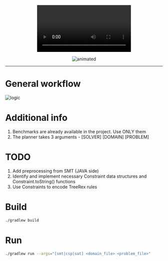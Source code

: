 

<div align="center">
  <video src="https://user-images.githubusercontent.com/99724660/221192291-7e2dc4ec-92d8-4d29-83a2-3f787c1c4eef.mp4" />
</div>
<p align="center">
  <img src="https://user-images.githubusercontent.com/99724660/221203036-fcce9951-4522-4d1c-aaf8-d2775b0368d2.gif" alt="animated" />
</p>

---

# General workflow
  ![logic](https://user-images.githubusercontent.com/99724660/221208016-01a6a56d-a786-46f0-bd95-476eb04e39b5.png)

# Additional info

1. Benchmarks are already available in the project. Use ONLY them
2. The planner takes 3 arguments - [SOLVER] [DOMAIN] [PROBLEM]

# TODO
1. Add preprocessing from SMT (JAVA side)
2. Identify and implement necessary Constraint data structures and Constraint.toString() functions
3. Use Constraints to encode TreeRex rules

# Build

```bash
./gradlew build
```

# Run 

```bash
./gradlew run --args="[smt|csp|sat] <domain_file> <problem_file>"
```